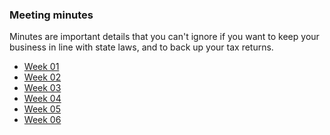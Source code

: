 ### Meeting minutes

Minutes are important details that you can't ignore if you want to keep
your business in line with state laws, and to back up your tax returns.

- [Week 01](https://docs.google.com/document/d/1hbsMWuKngVEaPQg7bCj8U7-oD1Uru20ZGBF246KWuec/edit?usp=sharing)
- [Week 02](https://docs.google.com/)
- [Week 03](https://docs.google.com/)
- [Week 04](https://docs.google.com/)
- [Week 05](https://docs.google.com/)
- [Week 06](https://docs.google.com/)